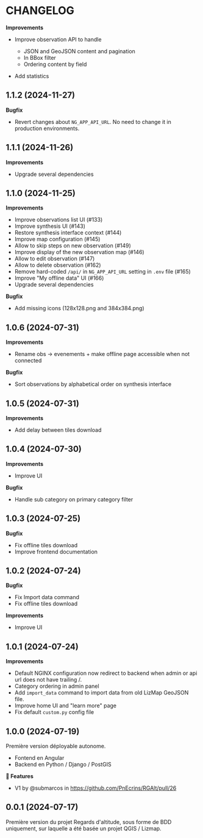 CHANGELOG
=========

**Improvements**

- Improve observation API to handle
  - JSON and GeoJSON content and pagination
  - In BBox filter
  - Ordering content by field

- Add statistics


1.1.2     (2024-11-27)
----------------------

**Bugfix**

- Revert changes about `NG_APP_API_URL`. No need to change it in production environments.

1.1.1    (2024-11-26)
---------------------

**Improvements**

- Upgrade several dependencies

1.1.0    (2024-11-25)
---------------------

**Improvements**

- Improve observations list UI (#133)
- Improve synthesis UI (#143)
- Restore synthesis interface context (#144)
- Improve map configuration (#145)
- Allow to skip steps on new observation (#149)
- Improve display of the new observation map (#146)
- Allow to edit observation (#147)
- Allow to delete observation (#162)
- Remove hard-coded `/api/` in `NG_APP_API_URL` setting in `.env` file (#165)
- Improve "My offline data" UI (#166)
- Upgrade several dependencies

**Bugfix**

- Add missing icons (128x128.png and 384x384.png)

1.0.6    (2024-07-31)
----------------------

**Improvements**

- Rename obs -> evenements + make offline page accessible when not connected

**Bugfix**

- Sort observations by alphabetical order on synthesis interface

1.0.5    (2024-07-31)
----------------------

**Improvements**

- Add delay between tiles download

1.0.4    (2024-07-30)
----------------------

**Improvements**

- Improve UI

**Bugfix**

- Handle sub category on primary category filter

1.0.3    (2024-07-25)
----------------------

**Bugfix**

- Fix offline tiles download
- Improve frontend documentation

1.0.2    (2024-07-24)
----------------------

**Bugfix**

- Fix Import data command
- Fix offline tiles download

**Improvements**

- Improve UI

1.0.1    (2024-07-24)
----------------------

**Improvements**

- Default NGINX configuration now redirect to backend when admin or api url does not have trailing /.
- Category ordering in admin panel
- Add `import_data` command to import data from old LizMap GeoJSON file.
- Improve home UI and "learn more" page
- Fix default `custom.py` config file

1.0.0        (2024-07-19)
-------------------------

Première version déployable autonome.

* Fontend en Angular
* Backend en Python / Django / PostGIS

**🎉 Features**

* V1 by @submarcos in https://github.com/PnEcrins/RGAlt/pull/26

0.0.1        (2024-07-17)
-------------------------

Première version du projet Regards d'altitude, sous forme de BDD uniquement, sur laquelle a été basée un projet QGIS / Lizmap.

